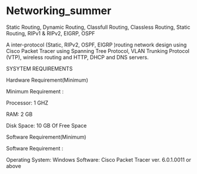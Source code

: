 # Networking_summer
Static Routing, Dynamic Routing, Classfull Routing, Classless Routing, Static Routing, RIPv1 &amp; RIPv2, EIGRP, OSPF


A inter-protocol (Static, RIPv2, OSPF, EIGRP )routing network design using Cisco Packet Tracer using Spanning Tree Protocol, VLAN Trunking Protocol (VTP), wireless routing and HTTP, DHCP and DNS servers.


SYSYTEM REQUIREMENTS

Hardware Requirement(Minimum)

Minimum Requirement :


Processor:	1 GHZ
	
RAM:	2 GB
	
Disk Space:	10 GB Of Free Space
	


Software Requirement(Minimum)

Software Requirement :


Operating System:	Windows 
Software: Cisco Packet Tracer ver. 6.0.1.0011 or above
